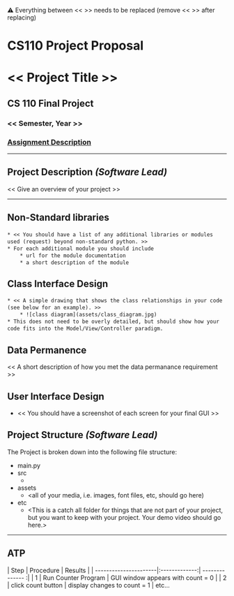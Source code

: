 :warning: Everything between << >> needs to be replaced (remove << >> after replacing)
# CS110 Project Proposal
# << Project Title >>
## CS 110 Final Project
### << Semester, Year >>
### [Assignment Description](https://docs.google.com/document/d/1j3zgypVjPjzXl4pL1_Wpjvp3GLCW9zcFydkwUjNfNUA/edit?usp=sharing)


***

## Project Description *(Software Lead)*

<< Give an overview of your project >>

***

## Non-Standard libraries

    * << You should have a list of any additional libraries or modules used (request) beyond non-standard python. >>
    * For each additional module you should include
        * url for the module documentation
        * a short description of the module

## Class Interface Design

    * << A simple drawing that shows the class relationships in your code (see below for an example). >>
        * ![class diagram](assets/class_diagram.jpg)
    * This does not need to be overly detailed, but should show how your code fits into the Model/View/Controller paradigm.

## Data Permanence

<< A short description of how you met the data permanance requirement >>

## User Interface Design

* << You should  have a screenshot of each screen for your final GUI >>



## Project Structure *(Software Lead)*

The Project is broken down into the following file structure:

* main.py
* src
    * <all of your python files should go here>
* assets
    * <all of your media, i.e. images, font files, etc, should go here)
* etc
    * <This is a catch all folder for things that are not part of your project, but you want to keep with your project. Your demo video should go here.>

***

## ATP

| Step                  | Procedure     | Results        |
| ----------------------|:-------------:| -------------- :|
|  1  | Run Counter Program  | GUI window appears with count = 0  |
|  2  | click count button  | display changes to count = 1 |
etc...

